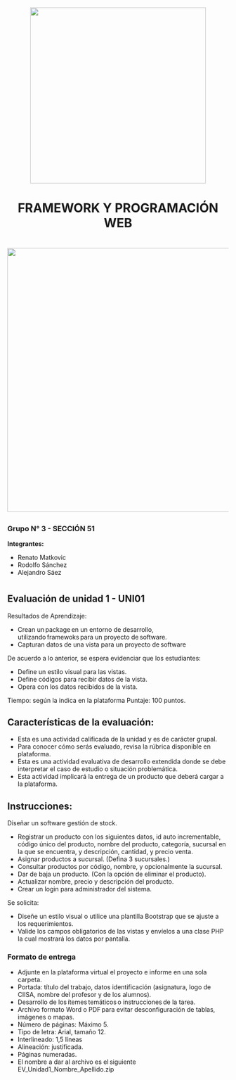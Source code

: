 # <p align="center"><a href="https://laravel.com" target="_blank"><img src="https://raw.githubusercontent.com/laravel/art/master/logo-lockup/5%20SVG/2%20CMYK/1%20Full%20Color/laravel-logolockup-cmyk-red.svg" width="400"></a></p>

# <p align=center> FRAMEWORK Y PROGRAMACIÓN WEB</p>
# <p align="center"><a href="https://raw.githubusercontent.com/jaaneo/framework_ciisa/main/images/RRA%20Inventory.jpg" target="_blank"><img src="https://github.com/jaaneo/framework_ciisa/blob/main/images/RRA%20Inventory.jpg?raw=true" width="600"></a></p>
### **Grupo N° 3 - SECCIÓN 51**
**Integrantes:**
- Renato Matkovic
- Rodolfo Sánchez
- Alejandro Sáez
#
## Evaluación de unidad 1 - UNI01

Resultados de Aprendizaje: 

- Crean un package en un entorno de desarrollo, utilizando framewoks para un proyecto de software. 
- Capturan datos de una vista para un proyecto de software 

De acuerdo a lo anterior, se espera evidenciar que los estudiantes: 
- Define un estilo visual para las vistas.
- Define códigos para recibir datos de la vista. 
- Opera con los datos recibidos de la vista.  

Tiempo: según la indica en la plataforma 
Puntaje: 100 puntos.  

## Características de la evaluación:  

- Esta es una actividad  calificada de la unidad y es de carácter grupal. 
- Para conocer cómo serás evaluado, revisa la rúbrica disponible en plataforma. 
- Esta es una actividad evaluativa de desarrollo extendida donde se debe interpretar el caso de estudio o situación problemática.
- Esta actividad implicará la entrega de un producto que deberá cargar a la plataforma.
## Instrucciones:

​Diseñar un software gestión de stock. 
-   Registrar un producto con los siguientes datos, id auto incrementable, código único del producto, nombre del producto, categoría, sucursal en la que se encuentra, y descripción, cantidad, y precio venta. 
-   Asignar productos a sucursal. (Defina 3 sucursales.) 
-   Consultar productos por código, nombre, y opcionalmente la sucursal. 
-   Dar de baja un producto. (Con la opción de eliminar el producto). 
-   Actualizar nombre, precio y descripción del producto. 
-   Crear un login para administrador del sistema. 

Se solicita:
- Diseñe un estilo visual o utilice una plantilla Bootstrap que se ajuste a los requerimientos. 
- Valide los campos obligatorios de las vistas y envíelos a una clase PHP la cual mostrará los datos por pantalla. 
### Formato de entrega

- Adjunte en la plataforma virtual el proyecto e informe en una sola carpeta. 
- Portada: título del trabajo, datos identificación (asignatura, logo de CIISA, nombre del profesor y de los alumnos).
- Desarrollo de los ítemes temáticos o instrucciones de la tarea. 
- Archivo formato Word o PDF para evitar desconfiguración de tablas, imágenes o mapas.  
- Número de páginas:  Máximo 5. 
- Tipo de letra: Arial, tamaño 12.   
- Interlineado: 1,5 líneas  
- Alineación: justificada.   
- Páginas numeradas.   
- El nombre a dar al archivo es el siguiente EV_Unidad1_Nombre_Apellido.zip 